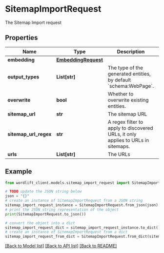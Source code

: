 # SitemapImportRequest

The Sitemap Import request

## Properties

Name | Type | Description | Notes
------------ | ------------- | ------------- | -------------
**embedding** | [**EmbeddingRequest**](EmbeddingRequest.md) |  | [optional] 
**output_types** | **List[str]** | The type of the generated entities, by default &#x60;schema:WebPage&#x60;. | [optional] [default to ["schema:WebPage"]]
**overwrite** | **bool** | Whether to overwrite existing entities. | [optional] [default to False]
**sitemap_url** | **str** | The sitemap URL | [optional] 
**sitemap_url_regex** | **str** | A regex filter to apply to discovered URLs, it only applies to URLs in sitemaps. | [optional] 
**urls** | **List[str]** | The URLs | [optional] 

## Example

```python
from wordlift_client.models.sitemap_import_request import SitemapImportRequest

# TODO update the JSON string below
json = "{}"
# create an instance of SitemapImportRequest from a JSON string
sitemap_import_request_instance = SitemapImportRequest.from_json(json)
# print the JSON string representation of the object
print(SitemapImportRequest.to_json())

# convert the object into a dict
sitemap_import_request_dict = sitemap_import_request_instance.to_dict()
# create an instance of SitemapImportRequest from a dict
sitemap_import_request_from_dict = SitemapImportRequest.from_dict(sitemap_import_request_dict)
```
[[Back to Model list]](../README.md#documentation-for-models) [[Back to API list]](../README.md#documentation-for-api-endpoints) [[Back to README]](../README.md)


